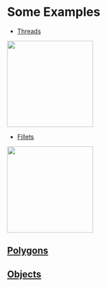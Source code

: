 # Some Examples
- [Threads](https://github.com/UBaer21/UB.scad/blob/main/Examples/Threads.scad)
<img src="https://user-images.githubusercontent.com/93376232/146527884-26962c8d-a7b7-4090-8ad6-d3a3dbaaaa65.png" width=200>

- [Fillets](https://github.com/UBaer21/UB.scad/blob/main/Examples/Fillets.scad)
<img src="https://user-images.githubusercontent.com/93376232/146754473-fbecf9e7-21fc-4f78-ba95-3fa75b7b541b.png" width=200>

## [Polygons](https://github.com/UBaer21/UB.scad/blob/main/Examples/Polygons.scad)

## [Objects](https://github.com/UBaer21/UB.scad/blob/main/Examples/Objects.scad)
